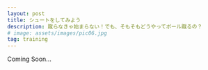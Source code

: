 ```yaml
---
layout: post
title: シュートをしてみよう
description: 蹴らなきゃ始まらない！でも、そもそもどうやってボール蹴るの？
# image: assets/images/pic06.jpg
tag: training
---
```


Coming Soon...

